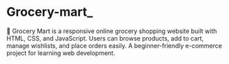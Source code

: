 # Grocery-mart_
🛒 Grocery Mart is a responsive online grocery shopping website built with HTML, CSS, and JavaScript. Users can browse products, add to cart, manage wishlists, and place orders easily. A beginner-friendly e-commerce project for learning web development.
